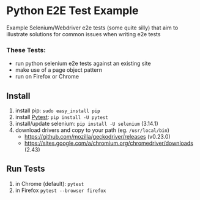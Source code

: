 # Python E2E Test Example
Example Selenium/Webdriver e2e tests (some quite silly) that aim to illustrate solutions for common issues when writing e2e tests

### These Tests:
* run python selenium e2e tests against an existing site
* make use of a page object pattern
* run on Firefox or Chrome

## Install
1. install pip: `sudo easy_install pip`
1. install [Pytest](https:pytest.org): `pip install -U pytest`
1. install/update selenium: `pip install -U selenium` (3.14.1)
1. download drivers and copy to your path (eg. `/usr/local/bin`)
    - https://github.com/mozilla/geckodriver/releases (v0.23.0)
    - https://sites.google.com/a/chromium.org/chromedriver/downloads (2.43)

## Run Tests
1. in Chrome (default): `pytest`
1. in Firefox `pytest --browser firefox`